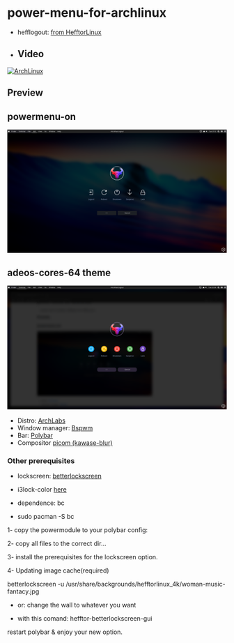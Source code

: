 # power-menu-for-archlinux

* hefflogout: [from HefftorLinux](https://hefftorlinux.net/)

* ## Video 

[![ArchLinux ](https://img.youtube.com/vi/1NrFLTbCU5w/0.jpg)](https://www.youtube.com/watch?v=1NrFLTbCU5w)
                         

## Preview

## powermenu-on
![powermenu-on](/preview/powermenu-on.png)
<br />
## adeos-cores-64 theme
![adeos-core-64](/preview/adeos-core-64.png)

* Distro: [ArchLabs](https://archlabslinux.com/)
* Window manager: [Bspwm](https://github.com/Airblader/i3)
* Bar: [Polybar](https://github.com/polybar/polybar)
* Compositor [picom (kawase-blur)](https://github.com/ibhagwan/picom)


### Other prerequisites
* lockscreen: [betterlockscreen](https://github.com/pavanjadhaw/betterlockscreen)
* i3lock-color [here](https://github.com/Raymo111/i3lock-color)

* dependence: bc

* sudo pacman -S bc



1- copy the powermodule to your polybar config:


2- copy all files to the correct dir...


3- install the prerequisites for the lockscreen option.


4- Updating image cache(required)

betterlockscreen -u /usr/share/backgrounds/hefftorlinux_4k/woman-music-fantacy.jpg


* or: change the wall to whatever you want

* with this comand: hefftor-betterlockscreen-gui


restart polybar & enjoy your new option.
